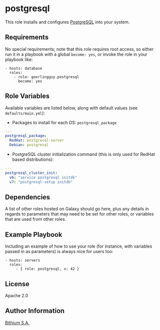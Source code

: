 postgresql
==========

This role installs and configures [PostgreSQL](https://postgresql.org/) into your system.

Requirements
------------

No special requirements; note that this role requires root access, so either run it in a playbook with a global `become: yes`, or invoke the role in your playbook like:

    - hosts: database
      roles:
        - role: geerlingguy.postgresql
          become: yes

Role Variables
--------------

Available variables are listed below, along with default values (see `defaults/main.yml`):

 * Packages to install for each OS: `postgresql_package`

```yaml
---
postgresql_package:
  RedHat: postgresql-server
  Debian: postgresql
```

 * PostgreSQL cluster initialization command (this is only used for RedHat based distributions):

```yaml
---
postgresql_cluster_init:
  v6: "service postgresql initdb"
  v7: "postgresql-setup initdb"
```

Dependencies
------------

A list of other roles hosted on Galaxy should go here, plus any details in
regards to parameters that may need to be set for other roles, or variables that
are used from other roles.

Example Playbook
----------------

Including an example of how to use your role (for instance, with variables
passed in as parameters) is always nice for users too:

    - hosts: servers
      roles:
         - { role: postgresql, x: 42 }

License
-------

Apache 2.0

Author Information
------------------

[Bithium S.A.](https://www.bithium.com/)
